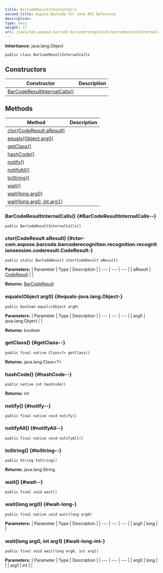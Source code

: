 ```yaml
---
title: BarCodeResultInternalCalls
second_title: Aspose.BarCode for Java API Reference
description: 
type: docs
weight: 17
url: /java/com.aspose.barcode.barcoderecognition/barcoderesultinternalcalls/
---
```

**Inheritance:**
java.lang.Object
```
public class BarCodeResultInternalCalls
```
## Constructors

| Constructor | Description |
| --- | --- |
| [BarCodeResultInternalCalls()](#BarCodeResultInternalCalls--) |  |
## Methods

| Method | Description |
| --- | --- |
| [ctor(CodeResult aResult)](#ctor-com.aspose.barcode.barcoderecognition.recognition.recognitionsession.coderesult.CodeResult-) |  |
| [equals(Object arg0)](#equals-java.lang.Object-) |  |
| [getClass()](#getClass--) |  |
| [hashCode()](#hashCode--) |  |
| [notify()](#notify--) |  |
| [notifyAll()](#notifyAll--) |  |
| [toString()](#toString--) |  |
| [wait()](#wait--) |  |
| [wait(long arg0)](#wait-long-) |  |
| [wait(long arg0, int arg1)](#wait-long-int-) |  |
### BarCodeResultInternalCalls() {#BarCodeResultInternalCalls--}
```
public BarCodeResultInternalCalls()
```


### ctor(CodeResult aResult) {#ctor-com.aspose.barcode.barcoderecognition.recognition.recognitionsession.coderesult.CodeResult-}
```
public static BarCodeResult ctor(CodeResult aResult)
```




**Parameters:**
| Parameter | Type | Description |
| --- | --- | --- |
| aResult | [CodeResult](../../com.aspose.barcode.barcoderecognition.recognition.recognitionsession.coderesult/coderesult) |  |

**Returns:**
[BarCodeResult](../../com.aspose.barcode.barcoderecognition/barcoderesult)
### equals(Object arg0) {#equals-java.lang.Object-}
```
public boolean equals(Object arg0)
```




**Parameters:**
| Parameter | Type | Description |
| --- | --- | --- |
| arg0 | java.lang.Object |  |

**Returns:**
boolean
### getClass() {#getClass--}
```
public final native Class<?> getClass()
```




**Returns:**
java.lang.Class<?>
### hashCode() {#hashCode--}
```
public native int hashCode()
```




**Returns:**
int
### notify() {#notify--}
```
public final native void notify()
```




### notifyAll() {#notifyAll--}
```
public final native void notifyAll()
```




### toString() {#toString--}
```
public String toString()
```




**Returns:**
java.lang.String
### wait() {#wait--}
```
public final void wait()
```




### wait(long arg0) {#wait-long-}
```
public final native void wait(long arg0)
```




**Parameters:**
| Parameter | Type | Description |
| --- | --- | --- |
| arg0 | long |  |

### wait(long arg0, int arg1) {#wait-long-int-}
```
public final void wait(long arg0, int arg1)
```




**Parameters:**
| Parameter | Type | Description |
| --- | --- | --- |
| arg0 | long |  |
| arg1 | int |  |


